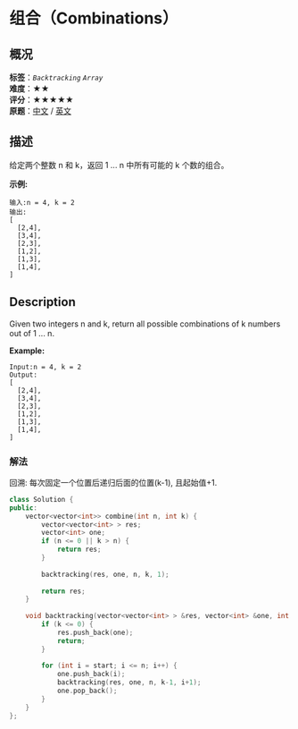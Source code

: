 # 组合（Combinations）
## 概况
**标签**：*`Backtracking`*  *`Array`*<br>
**难度**：★★<br>
**评分**：★★★★★<br>
**原题**：[中文](https://leetcode-cn.com/problems/combinations) / [英文](https://leetcode.com/problems/combinations)

## 描述
给定两个整数 n 和 k，返回 1 ... n 中所有可能的 k 个数的组合。

**示例:**
```
输入:n = 4, k = 2
输出:
[
  [2,4],
  [3,4],
  [2,3],
  [1,2],
  [1,3],
  [1,4],
]
```

## Description
Given two integers n and k, return all possible combinations of k numbers out of 1 ... n.

**Example:**
```
Input:n = 4, k = 2
Output:
[
  [2,4],
  [3,4],
  [2,3],
  [1,2],
  [1,3],
  [1,4],
]
```


### 解法
回溯: 每次固定一个位置后递归后面的位置(k-1), 且起始值+1.
```c++
class Solution {
public:
    vector<vector<int>> combine(int n, int k) {
        vector<vector<int> > res;
        vector<int> one;
        if (n <= 0 || k > n) {
            return res;
        }
        
        backtracking(res, one, n, k, 1);
        
        return res;
    }
    
    void backtracking(vector<vector<int> > &res, vector<int> &one, int n, int k, int start) {
        if (k <= 0) {
            res.push_back(one);
            return;
        }
        
        for (int i = start; i <= n; i++) {
            one.push_back(i);
            backtracking(res, one, n, k-1, i+1);
            one.pop_back();
        }
    }
};
```